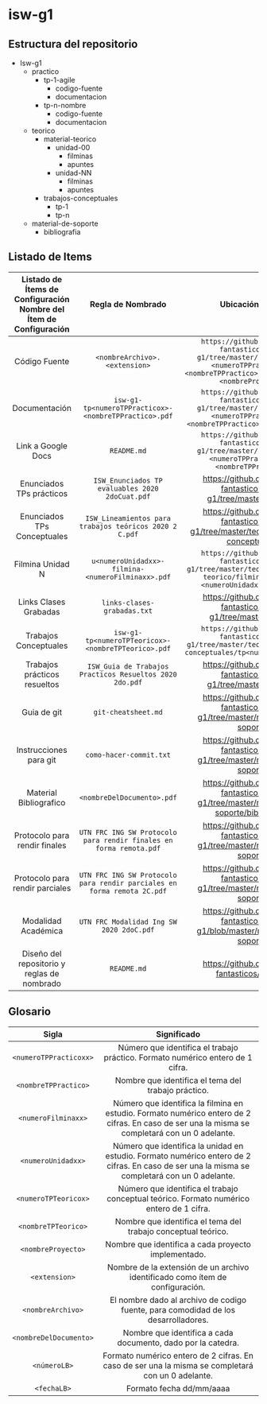 # isw-g1
## Estructura del repositorio

+ Isw-g1
  + practico
    + tp-1-agile
      + codigo-fuente
      + documentacion
    + tp-n-nombre
      + codigo-fuente
      + documentacion
  + teorico
    + material-teorico
      + unidad-00
        + filminas
        + apuntes
      + unidad-NN
        + filminas
        + apuntes
    + trabajos-conceptuales
      + tp-1
      + tp-n
  + material-de-soporte
	+ bibliografia
## Listado de Items

| Listado de Ítems de Configuración  Nombre del Ítem de Configuración |                    Regla de Nombrado                   |                                                              Ubicación Física                                                             | Tipo de Ítem [Práctico -Teórico] |
|:-------------------------------------------------------------------:|:------------------------------------------------------:|:-----------------------------------------------------------------------------------------------------------------------------------------:|:--------------------------------:|
|                            Código Fuente                            | `<nombreArchivo>.<extension>`                            | `https://github.com/los-6-fantasticos/isw-g1/tree/master/practico/tp-<numeroTPPracticox>-<nombreTPPractico>/codigo-fuente-<nombreProyecto>` |             Practico             |
|                            Documentación                            | `isw-g1-tp<numeroTPPracticox>-<nombreTPPractico>.pdf`    |          `https://github.com/los-6-fantasticos/isw-g1/tree/master/practico/tp-<numeroTPPracticox>-<nombreTPPractico>/documentacion`       |             Practico             |
|                          Link a Google Docs                         | `README.md`                                              |                `https://github.com/los-6-fantasticos/isw-g1/tree/master/practico/tp-<numeroTPPracticoxx>-<nombreTPPractico>`              |             Practico             |
|                       Enunciados TPs prácticos                      | `ISW_Enunciados TP evaluables 2020 2doCuat.pdf`          |                                      https://github.com/los-6-fantasticos/isw-g1/tree/master/practico                                     |             Practico             |
|                     Enunciados TPs Conceptuales                     | `ISW_Lineamientos para trabajos teóricos 2020 2 C.pdf`   |                           https://github.com/los-6-fantasticos/isw-g1/tree/master/teorico/trabajos-conceptuales                           |              Teorico             |
|                           Filmina Unidad N                          | `u<numeroUnidadxx>-filmina-<numeroFilminaxx>.pdf`        |         `https://github.com/los-6-fantasticos/isw-g1/tree/master/teorico/material-teorico/filminas/unidad-<numeroUnidadxx>/filminas`      |              Teorico             |
|                        Links Clases Grabadas                        | `links-clases-grabadas.txt`                              |                                      https://github.com/los-6-fantasticos/isw-g1/tree/master/teorico                                      |              Teorico             |
|                        Trabajos Conceptuales                        | `isw-g1-tp<numeroTPTeoricox>-<nombreTPTeorico>.pdf`      |                 `https://github.com/los-6-fantasticos/isw-g1/tree/master/teorico/trabajos-conceptuales/tp<numeroTPTeoricox>`              |              Teorico             |
|                     Trabajos prácticos resueltos                    |  `ISW_Guia de Trabajos Practicos Resueltos 2020 2do.pdf` |                                      https://github.com/los-6-fantasticos/isw-g1/tree/master/practico                                     |             Practico             |
|                             Guia de git                             |                    `git-cheatsheet.md`                   |                                https://github.com/los-6-fantasticos/isw-g1/tree/master/material-de-soporte                                |              Teorico             |
|                        Instrucciones para git                       |                  `como-hacer-commit.txt`                 |                                https://github.com/los-6-fantasticos/isw-g1/tree/master/material-de-soporte                                |              Teorico             |
|                        Material Bibliografico                       |                `<nombreDelDocumento>.pdf`                |                          https://github.com/los-6-fantasticos/isw-g1/tree/master/material-de-soporte/bibliografia                         |              Teorico             |
|                   Protocolo para rendir finales         	          |`UTN FRC ING SW Protocolo para rendir finales en forma remota.pdf`|                          https://github.com/los-6-fantasticos/isw-g1/tree/master/material-de-soporte                              |              Teorico             |
|                  Protocolo para rendir parciales           		  |`UTN FRC ING SW Protocolo para rendir parciales en forma remota 2C.pdf`|                          https://github.com/los-6-fantasticos/isw-g1/tree/master/material-de-soporte                         |              Teorico             |
|						Modalidad Académica							  | 		`UTN FRC Modalidad Ing SW 2020 2doC.pdf`		 |									https://github.com/los-6-fantasticos/isw-g1/blob/master/material-de-soporte								 |              Teorico             |
|			Diseño del repositorio y reglas de nombrado				  |						 	`README.md` 					 |													https://github.com/los-6-fantasticos/isw-g1 											 |				Teorico 			|

## Glosario

|        Sigla         |                                                                    Significado                                                                    |
|:--------------------:|:-------------------------------------------------------------------------------------------------------------------------------------------------:|
| `<numeroTPPracticoxx>` | Número que identifica el trabajo práctico. Formato numérico entero de 1 cifra.                                                                    |
| `<nombreTPPractico>`   | Nombre que identifica el tema del trabajo práctico.                                                                                               |
| `<numeroFilminaxx>`    | Número que identifica la filmina  en estudio.  Formato numérico entero  de 2 cifras. En caso de ser una la misma se completará con un 0 adelante. |
| `<numeroUnidadxx>`     | Número que identifica la unidad en estudio.  Formato numérico entero  de 2 cifras. En caso de ser una la misma se completará con un 0 adelante.   |
| `<numeroTPTeoricox>`   | Número que identifica el trabajo conceptual teórico. Formato numérico entero de 1 cifra.                                                          |
| `<nombreTPTeorico>`    | Nombre que identifica el tema del trabajo conceptual teórico.                                                                                     |
| `<nombreProyecto>`     | Nombre que identifica a cada proyecto implementado.                                                                                               |
| `<extension>`          | Nombre de la extensión de un archivo identificado como ítem de configuración.                                                                     |
| `<nombreArchivo>`      | El nombre dado al archivo de codigo fuente, para comodidad de los desarrolladores.                                                                |
| `<nombreDelDocumento>` | Nombre que identifica a cada documento, dado por la catedra.                                                                                      |
| `<númeroLB>`           | Formato numérico entero  de 2 cifras. En caso de ser una la misma se completará con un 0 adelante.                                                |
| `<fechaLB>`            | Formato fecha dd/mm/aaaa                                                                                                                          |
